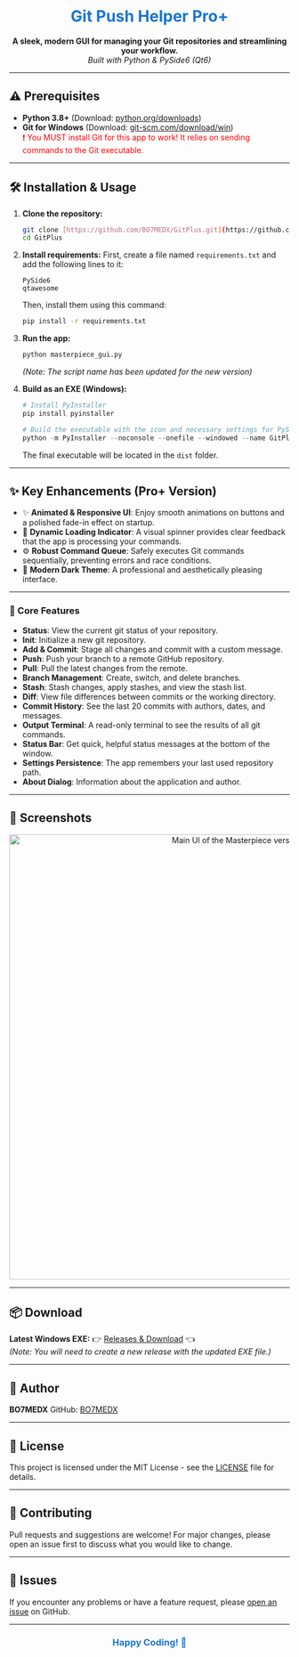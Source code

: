 <h1 align="center"> <span style="color:#1976D2;">Git Push Helper Pro+</span> </h1>

<p align="center">
  <b>A sleek, modern GUI for managing your Git repositories and streamlining your workflow.</b><br>
  <i>Built with Python & PySide6 (Qt6)</i>
</p>

---

## ⚠️ Prerequisites

- **Python 3.8+** (Download: <a href="https://www.python.org/downloads/">python.org/downloads</a>)
- **Git for Windows** (Download: <a href="https://git-scm.com/download/win">git-scm.com/download/win</a>)   
  <span style="color:red;">❗ You MUST install Git for this app to work! It relies on sending commands to the Git executable.</span>

---

## 🛠️ Installation & Usage

1.  **Clone the repository:**
    ```bash
    git clone [https://github.com/BO7MEDX/GitPlus.git](https://github.com/BO7MEDX/GitPlus.git)
    cd GitPlus
    ```

2.  **Install requirements:** First, create a file named `requirements.txt` and add the following lines to it:
    ```
    PySide6
    qtawesome
    ```
    Then, install them using this command:
    ```bash
    pip install -r requirements.txt
    ```

3.  **Run the app:**
    ```bash
    python masterpiece_gui.py 
    ```
    *(Note: The script name has been updated for the new version)*

4.  **Build as an EXE (Windows):**
    ```powershell
    # Install PyInstaller
    pip install pyinstaller
    
    # Build the executable with the icon and necessary settings for PySide6
    python -m PyInstaller --noconsole --onefile --windowed --name GitPlusPro --icon=icon.ico --hidden-import=PySide6.QtSvg masterpiece_gui.py
    ```
    The final executable will be located in the `dist` folder.

---

## ✨ Key Enhancements (Pro+ Version)

- ✨ **Animated & Responsive UI**: Enjoy smooth animations on buttons and a polished fade-in effect on startup.
- 🚀 **Dynamic Loading Indicator**: A visual spinner provides clear feedback that the app is processing your commands.
- ⚙️ **Robust Command Queue**: Safely executes Git commands sequentially, preventing errors and race conditions.
- 🎨 **Modern Dark Theme**: A professional and aesthetically pleasing interface.

---

### 🎯 Core Features

- **Status**: View the current git status of your repository.
- **Init**: Initialize a new git repository.
- **Add & Commit**: Stage all changes and commit with a custom message.
- **Push**: Push your branch to a remote GitHub repository.
- **Pull**: Pull the latest changes from the remote.
- **Branch Management**: Create, switch, and delete branches.
- **Stash**: Stash changes, apply stashes, and view the stash list.
- **Diff**: View file differences between commits or the working directory.
- **Commit History**: See the last 20 commits with authors, dates, and messages.
- **Output Terminal**: A read-only terminal to see the results of all git commands.
- **Status Bar**: Get quick, helpful status messages at the bottom of the window.
- **Settings Persistence**: The app remembers your last used repository path.
- **About Dialog**: Information about the application and author.

---

## 📸 Screenshots

<p align="center">
  <img src="screenshot_masterpiece.gif" alt="Main UI of the Masterpiece version" width="800"/>
</p>

---

## 📦 Download

**Latest Windows EXE:** 👉 [Releases & Download](https://github.com/BO7MEDX/GitPlus/releases) 👈  
*(Note: You will need to create a new release with the updated EXE file.)*

---

## 👤 Author

**BO7MEDX** GitHub: [BO7MEDX](https://github.com/BO7MEDX)

---

## 📄 License

This project is licensed under the MIT License - see the [LICENSE](LICENSE) file for details.

---

## 🤝 Contributing

Pull requests and suggestions are welcome! For major changes, please open an issue first to discuss what you would like to change.

---

## 🐞 Issues

If you encounter any problems or have a feature request, please [open an issue](https://github.com/BO7MEDX/GitPlus/issues) on GitHub.

---

<h3 align="center" style="color:#1976D2;">Happy Coding! 🚀</h3>
